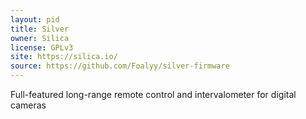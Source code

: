 ```yaml
---
layout: pid
title: Silver
owner: Silica
license: GPLv3
site: https://silica.io/
source: https://github.com/Foalyy/silver-firmware
---
```

Full-featured long-range remote control and intervalometer for digital cameras

